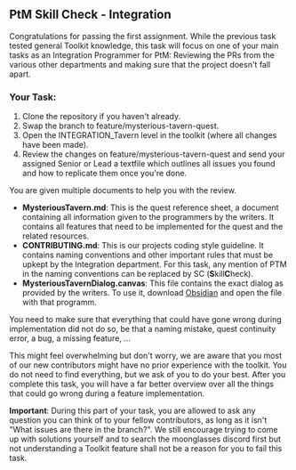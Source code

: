 ## PtM Skill Check - Integration

Congratulations for passing the first assignment. While the previous task tested general Toolkit knowledge, this task will focus on one of your main tasks as an Integration Programmer for PtM: Reviewing the PRs from the various other departments and making sure that the project doesn't fall apart. 

### Your Task:

1) Clone the repository if you haven't already.
2) Swap the branch to feature/mysterious-tavern-quest.
3) Open the INTEGRATION_Tavern level in the toolkit (where all changes have been made).
3) Review the changes on feature/mysterious-tavern-quest and send your assigned Senior or Lead a textfile which outlines all issues you found and how to replicate them once you're done.

You are given multiple documents to help you with the review.
- **MysteriousTavern.md**: This is the quest reference sheet, a document containing all information given to the programmers by the writers. It contains all features that need to be implemented for the quest and the related resources.   
- **CONTRIBUTING.md**: This is our projects coding style guideline. It contains naming conventions and other important rules that must be upkept by the Integration department. For this task, any mention of PTM in the naming conventions can be replaced by SC (**S**kill**C**heck).
- **MysteriousTavernDialog.canvas**: This file contains the exact dialog as provided by the writers. To use it, download [Obsidian](https://obsidian.md/) and open the file with that programm.

You need to make sure that everything that could have gone wrong during implementation did not do so, be that a naming mistake, quest continuity error, a bug, a missing feature, ...

This might feel overwhelming but don't worry, we are aware that you most of our new contributors might have no prior experience with the toolkit. You do not need to find everything, but we ask of you to do your best. After you complete this task, you will have a far better overview over all the things that could go wrong during a feature implementation.  

**Important**: During this part of your task, you are allowed to ask any question you can think of to your fellow contributors, as long as it isn't "What issues are there in the branch?". We still encourage trying to come up with solutions yourself and to search the moonglasses discord first but not understanding a Toolkit feature shall not be a reason for you to fail this task.
